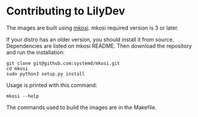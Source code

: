 # Contributing to LilyDev

The images are built using [mkosi](https://github.com/systemd/mkosi/).
mkosi required version is 3 or later.

If your distro has an older version, you should install it from source.
Dependencies are listed on mkosi README.
Then download the repository and run the installation:

    git clone git@github.com:systemd/mkosi.git
    cd mkosi
    sudo python3 setup.py install

Usage is printed with this command:

    mkosi --help

The commands used to build the images are in the Makefile.
